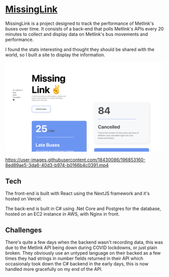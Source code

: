 # [MissingLink](https://missinglink.link)

MissingLink is a project designed to track the performance of Metlink's buses over time. It consists of a back-end that polls Metlink's APIs every 20 minutes to collect and display data on Metlink's bus movements and performance.

I found the stats interesting and thought they should be shared with the world, so I built a site to display the information.

<p align="center">
  <img src="public/preview.png">
</p>

https://user-images.githubusercontent.com/18430086/196853160-8ed89ae5-3da6-40d3-b974-b0166b4c0391.mp4

## Tech

The front-end is built with React using the NextJS framework and it's hosted on Vercel.

The back-end is built in C# using .Net Core and Postgres for the database, hosted on an EC2 instance in AWS, with Nginx in front.

## Challenges

There's quite a few days when the backend wasn't recording data, this was due to the Metlink API being down during COVID lockdowns, or just plain broken. They obviously use an untyped language on their backed as a few times they had strings in number fields returned in their API which occasionaly took down the C# backend in the early days, this is now handled more gracefully on my end of the API. 
